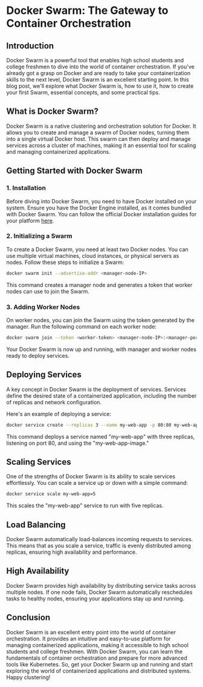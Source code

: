 # Docker Swarm: The Gateway to Container Orchestration

## Introduction

Docker Swarm is a powerful tool that enables high school students and college freshmen to dive into the world of container orchestration. If you've already got a grasp on Docker and are ready to take your containerization skills to the next level, Docker Swarm is an excellent starting point. In this blog post, we'll explore what Docker Swarm is, how to use it, how to create your first Swarm, essential concepts, and some practical tips.

## **What is Docker Swarm?**

Docker Swarm is a native clustering and orchestration solution for Docker. It allows you to create and manage a swarm of Docker nodes, turning them into a single virtual Docker host. This swarm can then deploy and manage services across a cluster of machines, making it an essential tool for scaling and managing containerized applications.

## **Getting Started with Docker Swarm**

### **1. Installation**

Before diving into Docker Swarm, you need to have Docker installed on your system. Ensure you have the Docker Engine installed, as it comes bundled with Docker Swarm. You can follow the official Docker installation guides for your platform [here](https://docs.docker.com/get-docker/).

### **2. Initializing a Swarm**

To create a Docker Swarm, you need at least two Docker nodes. You can use multiple virtual machines, cloud instances, or physical servers as nodes. Follow these steps to initialize a Swarm:

```bash
docker swarm init --advertise-addr <manager-node-IP>
```

This command creates a manager node and generates a token that worker nodes can use to join the Swarm.

### **3. Adding Worker Nodes**

On worker nodes, you can join the Swarm using the token generated by the manager. Run the following command on each worker node:

```bash
docker swarm join --token <worker-token> <manager-node-IP>:<manager-port>
```

Your Docker Swarm is now up and running, with manager and worker nodes ready to deploy services.

## **Deploying Services**

A key concept in Docker Swarm is the deployment of services. Services define the desired state of a containerized application, including the number of replicas and network configuration.

Here's an example of deploying a service:

```bash
docker service create --replicas 3 --name my-web-app -p 80:80 my-web-app-image
```

This command deploys a service named "my-web-app" with three replicas, listening on port 80, and using the "my-web-app-image."

## **Scaling Services**

One of the strengths of Docker Swarm is its ability to scale services effortlessly. You can scale a service up or down with a simple command:

```bash
docker service scale my-web-app=5
```

This scales the "my-web-app" service to run with five replicas.

## **Load Balancing**

Docker Swarm automatically load-balances incoming requests to services. This means that as you scale a service, traffic is evenly distributed among replicas, ensuring high availability and performance.

## **High Availability**

Docker Swarm provides high availability by distributing service tasks across multiple nodes. If one node fails, Docker Swarm automatically reschedules tasks to healthy nodes, ensuring your applications stay up and running.

## **Conclusion**

Docker Swarm is an excellent entry point into the world of container orchestration. It provides an intuitive and easy-to-use platform for managing containerized applications, making it accessible to high school students and college freshmen. With Docker Swarm, you can learn the fundamentals of container orchestration and prepare for more advanced tools like Kubernetes. So, get your Docker Swarm up and running and start exploring the world of containerized applications and distributed systems. Happy clustering!